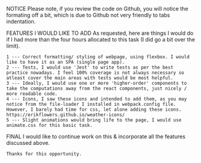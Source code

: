NOTICE 
	Please note, if you review the code on Github, you will notice the formating off a bit, which is due to Github not very friendly to tabs indentation.

FEATURES I WOULD LIKE TO ADD
	As requested, here are things I would do if I had more than the four hours allocated to this task (I did go a bit over the limit).

	1 --- Correct formatting/ styling of webpage, using flexbox. I would like to have it as an SPA (single page app).
	2 --- Tests, I would use 'Jest' to write tests as per the best practice nowadays. I feel 100% coverage is not always necessary so atleast cover the main areas with tests would be most helpful.
	3 --- Ideally, I would use one or more 'higher-order' components to take the computations away from the react components, just nicely / more readable code.
	4 --- Icons, I saw these icons and intended to add them, as you may notice from the file-loader I installed in webpack.config file. However, I barely had time for css, let alone adding these icons.
	https://erikflowers.github.io/weather-icons/
	5 --- Slight animations would bring life to the page, I would use animate.css for this basic task.

FINAL
	I would like to continue work on this & incorporate all the features discussed above.

	Thanks for this opportunity.
